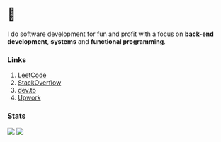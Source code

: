 # 🦀

I do software development for fun and profit with a focus on **back-end development**, **systems** and **functional programming**.

 ### Links
1. [LeetCode](https://leetcode.com/thedenisnikulin/)
2. [StackOverflow](https://stackoverflow.com/users/12689465/thedenisnikulin)
3. [dev.to](https://dev.to/thedenisnikulin)
4. [Upwork](https://www.upwork.com/o/profiles/users/~0143ebb308e4a6f5c5/)


### Stats
<img src="https://github-readme-stats.vercel.app/api/?username=thedenisnikulin&show_icons=true&line_height=20&card_width=0&include_all_commits=true" />
<img src="https://github-readme-stats.vercel.app/api/top-langs/?username=thedenisnikulin&hide=css,html,Makefile,vim%20script&langs_count=8&layout=compact&card_width=445" />
